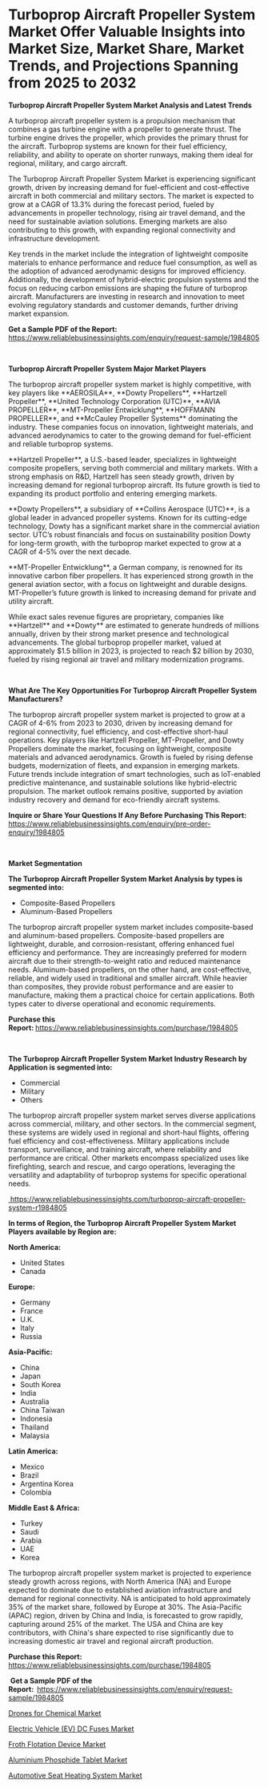 <p><h1>Turboprop Aircraft Propeller System Market Offer Valuable Insights into Market Size, Market Share, Market Trends, and Projections Spanning from 2025 to 2032</h1></p><p><strong>Turboprop Aircraft Propeller System Market Analysis and Latest Trends</strong></p>
<p><p>A turboprop aircraft propeller system is a propulsion mechanism that combines a gas turbine engine with a propeller to generate thrust. The turbine engine drives the propeller, which provides the primary thrust for the aircraft. Turboprop systems are known for their fuel efficiency, reliability, and ability to operate on shorter runways, making them ideal for regional, military, and cargo aircraft.</p><p>The Turboprop Aircraft Propeller System Market is experiencing significant growth, driven by increasing demand for fuel-efficient and cost-effective aircraft in both commercial and military sectors. The market is expected to grow at a CAGR of 13.3% during the forecast period, fueled by advancements in propeller technology, rising air travel demand, and the need for sustainable aviation solutions. Emerging markets are also contributing to this growth, with expanding regional connectivity and infrastructure development.</p><p>Key trends in the market include the integration of lightweight composite materials to enhance performance and reduce fuel consumption, as well as the adoption of advanced aerodynamic designs for improved efficiency. Additionally, the development of hybrid-electric propulsion systems and the focus on reducing carbon emissions are shaping the future of turboprop aircraft. Manufacturers are investing in research and innovation to meet evolving regulatory standards and customer demands, further driving market expansion.</p></p>
<p><strong>Get a Sample PDF of the Report:&nbsp;</strong> <a href="https://www.reliablebusinessinsights.com/enquiry/request-sample/1984805?utm_campaign=1873&utm_medium=2&utm_source=Github&utm_content=ia&utm_term=24012025&utm_id=turboprop-aircraft-propeller-system">https://www.reliablebusinessinsights.com/enquiry/request-sample/1984805</a></p>
<p>&nbsp;</p>
<p><strong>Turboprop Aircraft Propeller System Major Market Players</strong></p>
<p><p>The turboprop aircraft propeller system market is highly competitive, with key players like **AEROSILA**, **Dowty Propellers**, **Hartzell Propeller**, **United Technology Corporation (UTC)**, **AVIA PROPELLER**, **MT-Propeller Entwicklung**, **HOFFMANN PROPELLER**, and **McCauley Propeller Systems** dominating the industry. These companies focus on innovation, lightweight materials, and advanced aerodynamics to cater to the growing demand for fuel-efficient and reliable turboprop systems.</p><p>**Hartzell Propeller**, a U.S.-based leader, specializes in lightweight composite propellers, serving both commercial and military markets. With a strong emphasis on R&D, Hartzell has seen steady growth, driven by increasing demand for regional turboprop aircraft. Its future growth is tied to expanding its product portfolio and entering emerging markets.</p><p>**Dowty Propellers**, a subsidiary of **Collins Aerospace (UTC)**, is a global leader in advanced propeller systems. Known for its cutting-edge technology, Dowty has a significant market share in the commercial aviation sector. UTC’s robust financials and focus on sustainability position Dowty for long-term growth, with the turboprop market expected to grow at a CAGR of 4-5% over the next decade.</p><p>**MT-Propeller Entwicklung**, a German company, is renowned for its innovative carbon fiber propellers. It has experienced strong growth in the general aviation sector, with a focus on lightweight and durable designs. MT-Propeller’s future growth is linked to increasing demand for private and utility aircraft.</p><p>While exact sales revenue figures are proprietary, companies like **Hartzell** and **Dowty** are estimated to generate hundreds of millions annually, driven by their strong market presence and technological advancements. The global turboprop propeller market, valued at approximately $1.5 billion in 2023, is projected to reach $2 billion by 2030, fueled by rising regional air travel and military modernization programs.</p></p>
<p>&nbsp;</p>
<p><strong>What Are The Key Opportunities For Turboprop Aircraft Propeller System Manufacturers?</strong></p>
<p><p>The turboprop aircraft propeller system market is projected to grow at a CAGR of 4-6% from 2023 to 2030, driven by increasing demand for regional connectivity, fuel efficiency, and cost-effective short-haul operations. Key players like Hartzell Propeller, MT-Propeller, and Dowty Propellers dominate the market, focusing on lightweight, composite materials and advanced aerodynamics. Growth is fueled by rising defense budgets, modernization of fleets, and expansion in emerging markets. Future trends include integration of smart technologies, such as IoT-enabled predictive maintenance, and sustainable solutions like hybrid-electric propulsion. The market outlook remains positive, supported by aviation industry recovery and demand for eco-friendly aircraft systems.</p></p>
<p><strong>Inquire or Share Your Questions If Any Before Purchasing This Report:</strong> <a href="https://www.reliablebusinessinsights.com/enquiry/pre-order-enquiry/1984805?utm_campaign=1873&utm_medium=2&utm_source=Github&utm_content=ia&utm_term=24012025&utm_id=turboprop-aircraft-propeller-system">https://www.reliablebusinessinsights.com/enquiry/pre-order-enquiry/1984805</a></p>
<p>&nbsp;</p>
<p><strong>Market Segmentation</strong></p>
<p><strong>The Turboprop Aircraft Propeller System Market Analysis by types is segmented into:</strong></p>
<p><ul><li>Composite-Based Propellers</li><li>Aluminum-Based Propellers</li></ul></p>
<p><p>The turboprop aircraft propeller system market includes composite-based and aluminum-based propellers. Composite-based propellers are lightweight, durable, and corrosion-resistant, offering enhanced fuel efficiency and performance. They are increasingly preferred for modern aircraft due to their strength-to-weight ratio and reduced maintenance needs. Aluminum-based propellers, on the other hand, are cost-effective, reliable, and widely used in traditional and smaller aircraft. While heavier than composites, they provide robust performance and are easier to manufacture, making them a practical choice for certain applications. Both types cater to diverse operational and economic requirements.</p></p>
<p><strong>Purchase this Report:&nbsp;</strong><a href="https://www.reliablebusinessinsights.com/purchase/1984805?utm_campaign=1873&utm_medium=2&utm_source=Github&utm_content=ia&utm_term=24012025&utm_id=turboprop-aircraft-propeller-system">https://www.reliablebusinessinsights.com/purchase/1984805</a></p>
<p>&nbsp;</p>
<p><strong>The Turboprop Aircraft Propeller System Market Industry Research by Application is segmented into:</strong></p>
<p><ul><li>Commercial</li><li>Military</li><li>Others</li></ul></p>
<p><p>The turboprop aircraft propeller system market serves diverse applications across commercial, military, and other sectors. In the commercial segment, these systems are widely used in regional and short-haul flights, offering fuel efficiency and cost-effectiveness. Military applications include transport, surveillance, and training aircraft, where reliability and performance are critical. Other markets encompass specialized uses like firefighting, search and rescue, and cargo operations, leveraging the versatility and adaptability of turboprop systems for specific operational needs.</p></p>
<p><a href="https://www.reliablebusinessinsights.com/turboprop-aircraft-propeller-system-r1984805?utm_campaign=1873&utm_medium=2&utm_source=Github&utm_content=ia&utm_term=24012025&utm_id=turboprop-aircraft-propeller-system">&nbsp;https://www.reliablebusinessinsights.com/turboprop-aircraft-propeller-system-r1984805</a></p>
<p><strong>In terms of Region, the Turboprop Aircraft Propeller System Market Players available by Region are:</strong></p>
<p>
    <p> <strong> North America: </strong>
        <ul>
            <li>United States</li>
            <li>Canada</li>
        </ul>
        </p> 
    <p> <strong> Europe: </strong>
        <ul>
            <li>Germany</li>
            <li>France</li>
            <li>U.K.</li>
            <li>Italy</li>
            <li>Russia</li>
        </ul>
        </p> 
    <p> <strong> Asia-Pacific: </strong>
        <ul>
            <li>China</li>
            <li>Japan</li>
            <li>South Korea</li>
            <li>India</li>
            <li>Australia</li>
            <li>China Taiwan</li>
            <li>Indonesia</li>
            <li>Thailand</li>
            <li>Malaysia</li>
        </ul>
        </p> 
    <p> <strong> Latin America: </strong>
        <ul>
            <li>Mexico</li>
            <li>Brazil</li>
            <li>Argentina Korea</li>
            <li>Colombia</li>
        </ul>
        </p> 
    <p> <strong> Middle East & Africa: </strong>
        <ul>
            <li>Turkey</li>
            <li>Saudi</li>
            <li>Arabia</li>
            <li>UAE</li>
            <li>Korea</li>
        </ul>
    </p>
    </p>
<p><p>The turboprop aircraft propeller system market is projected to experience steady growth across regions, with North America (NA) and Europe expected to dominate due to established aviation infrastructure and demand for regional connectivity. NA is anticipated to hold approximately 35% of the market share, followed by Europe at 30%. The Asia-Pacific (APAC) region, driven by China and India, is forecasted to grow rapidly, capturing around 25% of the market. The USA and China are key contributors, with China's share expected to rise significantly due to increasing domestic air travel and regional aircraft production.</p></p>
<p><strong>Purchase this Report: </strong><a href="https://www.reliablebusinessinsights.com/purchase/1984805?utm_campaign=1873&utm_medium=2&utm_source=Github&utm_content=ia&utm_term=24012025&utm_id=turboprop-aircraft-propeller-system">https://www.reliablebusinessinsights.com/purchase/1984805</a></p>
<p>&nbsp;<strong>Get a Sample PDF of the Report:&nbsp;&nbsp;</strong><a href="https://www.reliablebusinessinsights.com/enquiry/request-sample/1984805?utm_campaign=1873&utm_medium=2&utm_source=Github&utm_content=ia&utm_term=24012025&utm_id=turboprop-aircraft-propeller-system">https://www.reliablebusinessinsights.com/enquiry/request-sample/1984805</a></p>
<p><strong></strong></p>
<p><p><a href="https://www.linkedin.com/pulse/emerging-technologies-reshaping-drones-chemical-market-impact-3aagf?utm_campaign=1873&utm_medium=2&utm_source=Github&utm_content=ia&utm_term=24012025&utm_id=turboprop-aircraft-propeller-system">Drones for Chemical Market</a></p><p><a href="https://github.com/triattwood9919/Market-Research-Report-List-1/blob/main/electric-vehicle-ev-dc-fuses-market.md?utm_campaign=1873&utm_medium=2&utm_source=Github&utm_content=ia&utm_term=24012025&utm_id=turboprop-aircraft-propeller-system">Electric Vehicle (EV) DC Fuses Market</a></p><p><a href="https://www.linkedin.com/pulse/exploring-growth-opportunities-froth-flotation-device-market-rgdff?utm_campaign=1873&utm_medium=2&utm_source=Github&utm_content=ia&utm_term=24012025&utm_id=turboprop-aircraft-propeller-system">Froth Flotation Device Market</a></p><p><a href="https://www.linkedin.com/pulse/strategic-analysis-aluminium-phosphide-tablet-market-forecast-8ymjf?utm_campaign=1873&utm_medium=2&utm_source=Github&utm_content=ia&utm_term=24012025&utm_id=turboprop-aircraft-propeller-system">Aluminium Phosphide Tablet Market</a></p><p><a href="https://github.com/schwminh2001101/Market-Research-Report-List-1/blob/main/automotive-seat-heating-system-market.md?utm_campaign=1873&utm_medium=2&utm_source=Github&utm_content=ia&utm_term=24012025&utm_id=turboprop-aircraft-propeller-system">Automotive Seat Heating System Market</a></p></p>